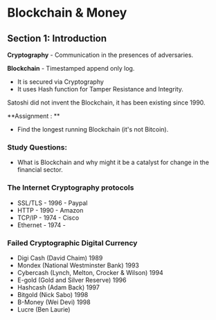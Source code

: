 # Blockchain & Money 

## Section 1:  Introduction 
**Cryptography** - Communication in the presences of adversaries.

**Blockchain** - Timestamped append only log. 
- It is secured via Cryptography
- It uses Hash function for Tamper Resistance and Integrity.

Satoshi did not invent the Blockchain, it has been existing since 1990. 

**Assignment : **
- Find the longest running Blockchain (it's not Bitcoin).


### Study Questions:
- What is Blockchain and why might it be a catalyst for change in the financial sector. 

 

### The Internet Cryptography protocols

- SSL/TLS - 1996 - Paypal
- HTTP - 1990 - Amazon 
- TCP/IP - 1974 - Cisco
- Ethernet - 1974 - 


### Failed Cryptographic Digital Currency
- Digi Cash (David Chaim) 1989
- Mondex (National Westminster Bank) 1993
-  Cybercash (Lynch, Melton, Crocker & Wilson) 1994
- E-gold (Gold and Silver Reserve) 1996
- Hashcash (Adam Back) 1997
- Bitgold (Nick Sabo) 1998
- B-Money (Wei Devi) 1998
-  Lucre (Ben Laurie)

